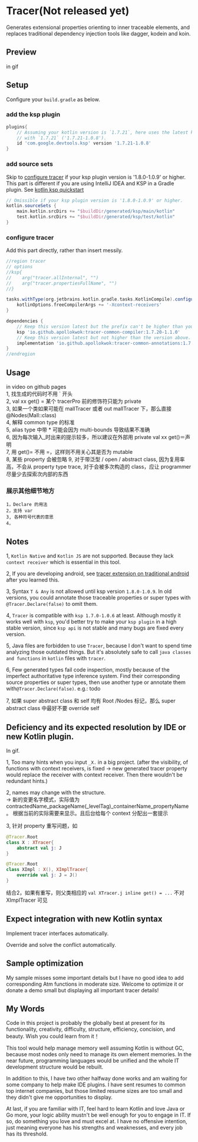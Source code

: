 # Tracer(Not released yet)
Generates extensional properties orienting to inner traceable elements, and replaces traditional 
dependency injection tools like dagger, kodein and koin.

## Preview
in gif

## Setup
Configure your `build.gradle` as below.

### add the ksp plugin
```groovy
plugins{
    // Assuming your kotlin version is `1.7.21`, here uses the latest ksp plugin version beginning 
    // with `1.7.21` ('1.7.21-1.0.8').  
    id 'com.google.devtools.ksp' version '1.7.21-1.0.8'
}
```

### add source sets
Skip to [configure tracer](#configure-tracer) if your ksp plugin version is '1.8.0-1.0.9' or higher.  
This part is different if you are using IntelliJ IDEA and KSP in a Gradle plugin. See [kotlin 
ksp quickstart](https://kotlinlang.org/docs/ksp-quickstart.html#make-ide-aware-of-generated-code)
```groovy
// Omissible if your ksp plugin version is '1.8.0-1.0.9' or higher. 
kotlin.sourceSets {
    main.kotlin.srcDirs += "$buildDir/generated/ksp/main/kotlin"
    test.kotlin.srcDirs += "$buildDir/generated/ksp/test/kotlin"
}
```

### configure tracer 
Add this part directly, rather than insert messily. 
```groovy
//region tracer
// options
//ksp{
//    arg("tracer.allInternal", "")
//    arg("tracer.propertiesFullName", "")
//}

tasks.withType(org.jetbrains.kotlin.gradle.tasks.KotlinCompile).configureEach {
    kotlinOptions.freeCompilerArgs += '-Xcontext-receivers'
}

dependencies {
    // Keep this version latest but the prefix can't be higher than your kotlin version. 
    ksp 'io.github.apollokwok:tracer-common-compiler:1.7.20-1.1.0'
    // Keep this version latest but not higher than the version above. 
    implementation 'io.github.apollokwok:tracer-common-annotations:1.7.20-1.1.0'
}
//endregion 
```

### 

## Usage
in video on github pages  
1, 找生成的代码时不用 ` 开头  
2, val xx get() = 某个 tracerPro 前的修饰符只能为 private  
3, 如果一个类如果可能在 mallTracer 或者 out mallTracer 下，那么直接 @Nodes(Mall::class)  
4, 解释 common type 的标准  
5, alias type 中带 * 可能会因为 multi-bounds 导致结果不准确  
6, 因为每次输入_时出来的提示较多，所以建议在外部用 private val xx get()＝声明  
7, 用 get()= 不用 =，这样则不用关心其是否为 mutable  
8, 某些 property 会被忽略
9, 对于带泛型 / open / abstract class, 因为复用率高，不会从 property type trace, 对于会被多次构造的 class，应让 programmer 
尽量少去探索次内部的东西  

### 展示其他细节地方
    1，Declare 的用法
    2，支持 var
    3, 各种符号代表的意思
    4，

## Notes
1, `Kotlin Native` and `Kotlin JS` are not supported. Because they lack `context receiver` which is
essential in this tool.

2, If you are developing android, see [tracer extension on traditional android](https://github.com/ApolloKwok/TracerAndroidTraditional)
after you learned this.

3, Syntax `T & Any` is not allowed until ksp version `1.8.0-1.0.9`. In old versions, you could 
annotate those traceable properties or super types with `@Tracer.Declare(false)` to omit them.

4, `Tracer` is compatible with `ksp 1.7.0-1.0.6` at least. Although mostly it works well with 
`ksp`, you'd better try to make your `ksp plugin` in a high stable version, since `ksp api` is not 
stable and many bugs are fixed every version. 

5, Java files are forbidden to use `Tracer`, because I don't want to spend time analyzing those 
outdated things. But it's absolutely safe to call `java classes and functions` in `kotlin` files 
with `tracer`.   

6, Few generated types fail code inspection, mostly because of the imperfect authoritative type 
inference system. Find their corresponding source properties or super types, then use another type
or annotate them with`@Tracer.Declare(false)`.
e.g.: todo 

7, 如果 super abstract class 和 self 均有 Root /Nodes 标记，那么 super abstract class 中最好不要 override self

## Deficiency and its expected resolution by IDE or new Kotlin plugin.
In gif.

1, Too many hints when you input `_X.` in a big project. 
(after the visibility, of functions with context receivers, is fixed -> new generated tracer 
property would replace the receiver with context receiver. Then there wouldn't be redundant 
hints.)  

2, names may change with the structure.  
    -> 新的变更名字模式，实际值为 contractedName_packageName(_levelTag)_containerName_propertyName。
        根据当前的实际需要来显示。且后台给每个 context 分配出一套提示

3, 针对 property 重写问题，如
```kotlin
@Tracer.Root
class X : XTracer{
    abstract val j: J  
} 

@Tracer.Root
class XImpl : X(), XImplTracer{
    override val j: J = J()
}
```
结合2，如果有重写，则父类相应的 `val XTracer.j inline get() = ...` 不对 XImplTracer 可见     

## Expect integration with new Kotlin syntax
Implement tracer interfaces automatically.

Override and solve the conflict automatically.

## Sample optimization
My sample misses some important details but I have no good idea to add corresponding Atm functions 
in moderate size. Welcome to optimize it or donate a demo small but displaying all important tracer 
details!

## My Words
Code in this project is probably the globally best at present for its functionality, creativity,
difficulty, structure, efficiency, concision, and beauty. Wish you could learn from it！

This tool would help manage memory well assuming Kotlin is without GC, because most nodes only need
to manage its own element memories. In the near future, programming languages would be unified and
the whole IT development structure would be rebuilt.

In addition to this, I have two other halfway done works and am waiting for some company to help make
IDE plugins. I have sent resumes to common top internet companies, but those limited resume sizes are
too small and they didn't give me opportunities to display.

At last, if you are familiar with IT, feel hard to learn Kotlin and love Java or Go more, your logic
ability mustn't be well enough for you to engage in IT. If so, do something you love and must excel
at. I have no offensive intention, just meaning everyone has his strengths and weaknesses, and every
job has its threshold.